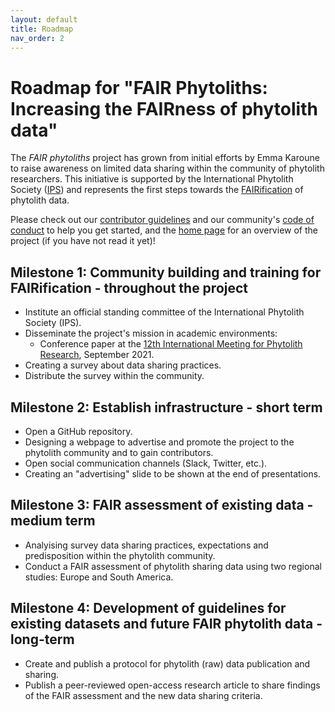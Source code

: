 ```yaml
---
layout: default
title: Roadmap
nav_order: 2
---
```


# Roadmap for "FAIR Phytoliths: Increasing the FAIRness of phytolith data"

The *FAIR phytoliths* project has grown from initial efforts by Emma Karoune to raise awareness on limited data sharing within the community of phytolith researchers. This initiative is supported by the International Phytolith Society ([IPS](https://phytoliths.org/)) and represents the first steps towards the [FAIRification](https://www.go-fair.org/fair-principles/) of phytolith data.

Please check out our [contributor guidelines](https://open-phytoliths.github.io//FAIR-phytoliths/CONTRIBUTING.html) and our community's [code of conduct](https://open-phytoliths.github.io/FAIR-phytoliths/CODE_OF_CONDUCT.html) to help you get started, and the [home page](https://open-phytoliths.github.io/FAIR-phytoliths/) for an overview of the project (if you have not read it yet)!


## Milestone 1: Community building and training for FAIRification - throughout the project
* Institute an official standing committee of the International Phytolith Society (IPS).
* Disseminate the project's mission in academic environments:
  *  Conference paper at the [12th International Meeting for Phytolith Research](https://www.12impr.uni-kiel.de/en?set_language=en), September 2021.
* Creating a survey about data sharing practices.
* Distribute the survey within the community.

## Milestone 2: Establish infrastructure - short term
* Open a GitHub repository.
* Designing a webpage to advertise and promote the project to the phytolith community and to gain contributors.
* Open social communication channels (Slack, Twitter, etc.).
* Creating an "advertising" slide to be shown at the end of presentations.

## Milestone 3: FAIR assessment of existing data - medium term
* Analyising survey data sharing practices, expectations and predisposition within the phytolith community.
* Conduct a FAIR assessment of phytolith sharing data using two regional studies: Europe and South America.

## Milestone 4: Development of guidelines for existing datasets and future FAIR phytolith data - long-term
* Create and publish a protocol for phytolith (raw) data publication and sharing.
* Publish a peer-reviewed open-access research article to share findings of the FAIR assessment and the new data sharing criteria.
